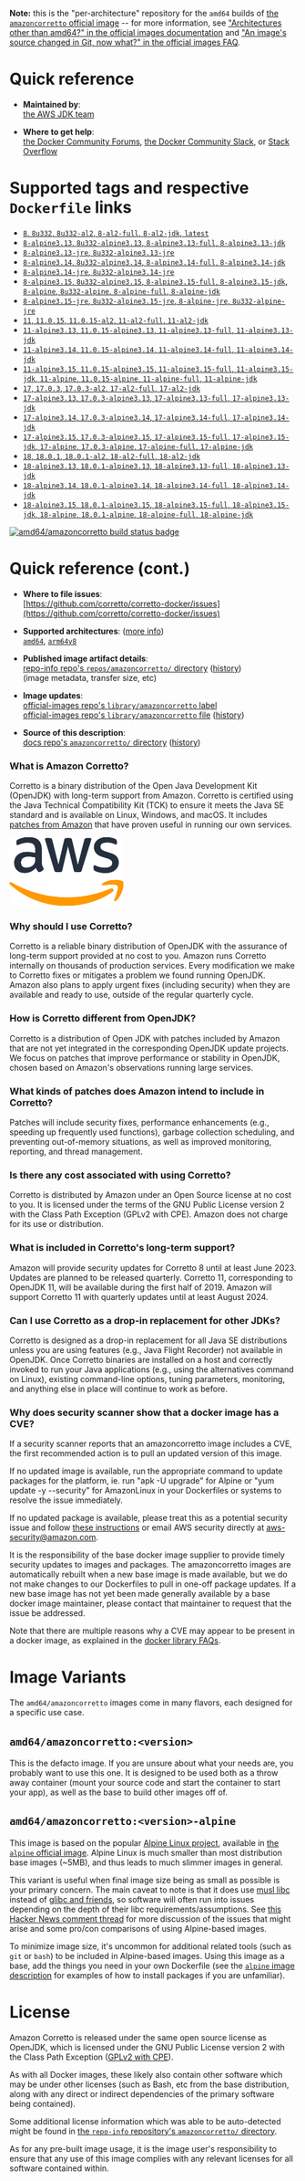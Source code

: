 <!--

********************************************************************************

WARNING:

    DO NOT EDIT "amazoncorretto/README.md"

    IT IS AUTO-GENERATED

    (from the other files in "amazoncorretto/" combined with a set of templates)

********************************************************************************

-->

**Note:** this is the "per-architecture" repository for the `amd64` builds of [the `amazoncorretto` official image](https://hub.docker.com/_/amazoncorretto) -- for more information, see ["Architectures other than amd64?" in the official images documentation](https://github.com/docker-library/official-images#architectures-other-than-amd64) and ["An image's source changed in Git, now what?" in the official images FAQ](https://github.com/docker-library/faq#an-images-source-changed-in-git-now-what).

# Quick reference

-	**Maintained by**:  
	[the AWS JDK team](https://github.com/corretto/corretto-docker)

-	**Where to get help**:  
	[the Docker Community Forums](https://forums.docker.com/), [the Docker Community Slack](https://dockr.ly/slack), or [Stack Overflow](https://stackoverflow.com/search?tab=newest&q=docker)

# Supported tags and respective `Dockerfile` links

-	[`8`, `8u332`, `8u332-al2`, `8-al2-full`, `8-al2-jdk`, `latest`](https://github.com/corretto/corretto-docker/blob/52c0d285b447c1646c0c7b93782d23de512e4dcd/8/jdk/al2/Dockerfile)
-	[`8-alpine3.13`, `8u332-alpine3.13`, `8-alpine3.13-full`, `8-alpine3.13-jdk`](https://github.com/corretto/corretto-docker/blob/52c0d285b447c1646c0c7b93782d23de512e4dcd/8/jdk/alpine/3.13/Dockerfile)
-	[`8-alpine3.13-jre`, `8u332-alpine3.13-jre`](https://github.com/corretto/corretto-docker/blob/52c0d285b447c1646c0c7b93782d23de512e4dcd/8/jre/alpine/3.13/Dockerfile)
-	[`8-alpine3.14`, `8u332-alpine3.14`, `8-alpine3.14-full`, `8-alpine3.14-jdk`](https://github.com/corretto/corretto-docker/blob/52c0d285b447c1646c0c7b93782d23de512e4dcd/8/jdk/alpine/3.14/Dockerfile)
-	[`8-alpine3.14-jre`, `8u332-alpine3.14-jre`](https://github.com/corretto/corretto-docker/blob/52c0d285b447c1646c0c7b93782d23de512e4dcd/8/jre/alpine/3.14/Dockerfile)
-	[`8-alpine3.15`, `8u332-alpine3.15`, `8-alpine3.15-full`, `8-alpine3.15-jdk`, `8-alpine`, `8u332-alpine`, `8-alpine-full`, `8-alpine-jdk`](https://github.com/corretto/corretto-docker/blob/52c0d285b447c1646c0c7b93782d23de512e4dcd/8/jdk/alpine/3.15/Dockerfile)
-	[`8-alpine3.15-jre`, `8u332-alpine3.15-jre`, `8-alpine-jre`, `8u332-alpine-jre`](https://github.com/corretto/corretto-docker/blob/52c0d285b447c1646c0c7b93782d23de512e4dcd/8/jre/alpine/3.15/Dockerfile)
-	[`11`, `11.0.15`, `11.0.15-al2`, `11-al2-full`, `11-al2-jdk`](https://github.com/corretto/corretto-docker/blob/52c0d285b447c1646c0c7b93782d23de512e4dcd/11/jdk/al2/Dockerfile)
-	[`11-alpine3.13`, `11.0.15-alpine3.13`, `11-alpine3.13-full`, `11-alpine3.13-jdk`](https://github.com/corretto/corretto-docker/blob/52c0d285b447c1646c0c7b93782d23de512e4dcd/11/jdk/alpine/3.13/Dockerfile)
-	[`11-alpine3.14`, `11.0.15-alpine3.14`, `11-alpine3.14-full`, `11-alpine3.14-jdk`](https://github.com/corretto/corretto-docker/blob/52c0d285b447c1646c0c7b93782d23de512e4dcd/11/jdk/alpine/3.14/Dockerfile)
-	[`11-alpine3.15`, `11.0.15-alpine3.15`, `11-alpine3.15-full`, `11-alpine3.15-jdk`, `11-alpine`, `11.0.15-alpine`, `11-alpine-full`, `11-alpine-jdk`](https://github.com/corretto/corretto-docker/blob/52c0d285b447c1646c0c7b93782d23de512e4dcd/11/jdk/alpine/3.15/Dockerfile)
-	[`17`, `17.0.3`, `17.0.3-al2`, `17-al2-full`, `17-al2-jdk`](https://github.com/corretto/corretto-docker/blob/52c0d285b447c1646c0c7b93782d23de512e4dcd/17/jdk/al2/Dockerfile)
-	[`17-alpine3.13`, `17.0.3-alpine3.13`, `17-alpine3.13-full`, `17-alpine3.13-jdk`](https://github.com/corretto/corretto-docker/blob/52c0d285b447c1646c0c7b93782d23de512e4dcd/17/jdk/alpine/3.13/Dockerfile)
-	[`17-alpine3.14`, `17.0.3-alpine3.14`, `17-alpine3.14-full`, `17-alpine3.14-jdk`](https://github.com/corretto/corretto-docker/blob/52c0d285b447c1646c0c7b93782d23de512e4dcd/17/jdk/alpine/3.14/Dockerfile)
-	[`17-alpine3.15`, `17.0.3-alpine3.15`, `17-alpine3.15-full`, `17-alpine3.15-jdk`, `17-alpine`, `17.0.3-alpine`, `17-alpine-full`, `17-alpine-jdk`](https://github.com/corretto/corretto-docker/blob/52c0d285b447c1646c0c7b93782d23de512e4dcd/17/jdk/alpine/3.15/Dockerfile)
-	[`18`, `18.0.1`, `18.0.1-al2`, `18-al2-full`, `18-al2-jdk`](https://github.com/corretto/corretto-docker/blob/52c0d285b447c1646c0c7b93782d23de512e4dcd/18/jdk/al2/Dockerfile)
-	[`18-alpine3.13`, `18.0.1-alpine3.13`, `18-alpine3.13-full`, `18-alpine3.13-jdk`](https://github.com/corretto/corretto-docker/blob/52c0d285b447c1646c0c7b93782d23de512e4dcd/18/jdk/alpine/3.13/Dockerfile)
-	[`18-alpine3.14`, `18.0.1-alpine3.14`, `18-alpine3.14-full`, `18-alpine3.14-jdk`](https://github.com/corretto/corretto-docker/blob/52c0d285b447c1646c0c7b93782d23de512e4dcd/18/jdk/alpine/3.14/Dockerfile)
-	[`18-alpine3.15`, `18.0.1-alpine3.15`, `18-alpine3.15-full`, `18-alpine3.15-jdk`, `18-alpine`, `18.0.1-alpine`, `18-alpine-full`, `18-alpine-jdk`](https://github.com/corretto/corretto-docker/blob/52c0d285b447c1646c0c7b93782d23de512e4dcd/18/jdk/alpine/3.15/Dockerfile)

[![amd64/amazoncorretto build status badge](https://img.shields.io/jenkins/s/https/doi-janky.infosiftr.net/job/multiarch/job/amd64/job/amazoncorretto.svg?label=amd64/amazoncorretto%20%20build%20job)](https://doi-janky.infosiftr.net/job/multiarch/job/amd64/job/amazoncorretto/)

# Quick reference (cont.)

-	**Where to file issues**:  
	[https://github.com/corretto/corretto-docker/issues](https://github.com/corretto/corretto-docker/issues)

-	**Supported architectures**: ([more info](https://github.com/docker-library/official-images#architectures-other-than-amd64))  
	[`amd64`](https://hub.docker.com/r/amd64/amazoncorretto/), [`arm64v8`](https://hub.docker.com/r/arm64v8/amazoncorretto/)

-	**Published image artifact details**:  
	[repo-info repo's `repos/amazoncorretto/` directory](https://github.com/docker-library/repo-info/blob/master/repos/amazoncorretto) ([history](https://github.com/docker-library/repo-info/commits/master/repos/amazoncorretto))  
	(image metadata, transfer size, etc)

-	**Image updates**:  
	[official-images repo's `library/amazoncorretto` label](https://github.com/docker-library/official-images/issues?q=label%3Alibrary%2Famazoncorretto)  
	[official-images repo's `library/amazoncorretto` file](https://github.com/docker-library/official-images/blob/master/library/amazoncorretto) ([history](https://github.com/docker-library/official-images/commits/master/library/amazoncorretto))

-	**Source of this description**:  
	[docs repo's `amazoncorretto/` directory](https://github.com/docker-library/docs/tree/master/amazoncorretto) ([history](https://github.com/docker-library/docs/commits/master/amazoncorretto))

### What is Amazon Corretto?

Corretto is a binary distribution of the Open Java Development Kit (OpenJDK) with long-term support from Amazon. Corretto is certified using the Java Technical Compatibility Kit (TCK) to ensure it meets the Java SE standard and is available on Linux, Windows, and macOS. It includes [patches from Amazon](https://docs.aws.amazon.com/corretto/latest/corretto-8-ug/patches.html) that have proven useful in running our own services.

![logo](https://raw.githubusercontent.com/docker-library/docs/e7106eecc0140176d9c3dec8986f2e61b443e0fb/amazoncorretto/logo.png)

### Why should I use Corretto?

Corretto is a reliable binary distribution of OpenJDK with the assurance of long-term support provided at no cost to you. Amazon runs Corretto internally on thousands of production services. Every modification we make to Corretto fixes or mitigates a problem we found running OpenJDK. Amazon also plans to apply urgent fixes (including security) when they are available and ready to use, outside of the regular quarterly cycle.

### How is Corretto different from OpenJDK?

Corretto is a distribution of Open JDK with patches included by Amazon that are not yet integrated in the corresponding OpenJDK update projects. We focus on patches that improve performance or stability in OpenJDK, chosen based on Amazon's observations running large services.

### What kinds of patches does Amazon intend to include in Corretto?

Patches will include security fixes, performance enhancements (e.g., speeding up frequently used functions), garbage collection scheduling, and preventing out-of-memory situations, as well as improved monitoring, reporting, and thread management.

### Is there any cost associated with using Corretto?

Corretto is distributed by Amazon under an Open Source license at no cost to you. It is licensed under the terms of the GNU Public License version 2 with the Class Path Exception (GPLv2 with CPE). Amazon does not charge for its use or distribution.

### What is included in Corretto's long-term support?

Amazon will provide security updates for Corretto 8 until at least June 2023. Updates are planned to be released quarterly. Corretto 11, corresponding to OpenJDK 11, will be available during the first half of 2019. Amazon will support Corretto 11 with quarterly updates until at least August 2024.

### Can I use Corretto as a drop-in replacement for other JDKs?

Corretto is designed as a drop-in replacement for all Java SE distributions unless you are using features (e.g., Java Flight Recorder) not available in OpenJDK. Once Corretto binaries are installed on a host and correctly invoked to run your Java applications (e.g., using the alternatives command on Linux), existing command-line options, tuning parameters, monitoring, and anything else in place will continue to work as before.

### Why does security scanner show that a docker image has a CVE?

If a security scanner reports that an amazoncorretto image includes a CVE, the first recommended action is to pull an updated version of this image.

If no updated image is available, run the appropriate command to update packages for the platform, ie. run "apk -U upgrade" for Alpine or "yum update -y --security" for AmazonLinux in your Dockerfiles or systems to resolve the issue immediately.

If no updated package is available, please treat this as a potential security issue and follow [these instructions](https://aws.amazon.com/security/vulnerability-reporting/) or email AWS security directly at [aws-security@amazon.com](mailto:aws-security@amazon.com).

It is the responsibility of the base docker image supplier to provide timely security updates to images and packages. The amazoncorretto images are automatically rebuilt when a new base image is made available, but we do not make changes to our Dockerfiles to pull in one-off package updates. If a new base image has not yet been made generally available by a base docker image maintainer, please contact that maintainer to request that the issue be addressed.

Note that there are multiple reasons why a CVE may appear to be present in a docker image, as explained in the [docker library FAQs](https://github.com/docker-library/faq/tree/73f10b0daf2fb8e7b38efaccc0e90b3510919d51#why-does-my-security-scanner-show-that-an-image-has-cves).

# Image Variants

The `amd64/amazoncorretto` images come in many flavors, each designed for a specific use case.

## `amd64/amazoncorretto:<version>`

This is the defacto image. If you are unsure about what your needs are, you probably want to use this one. It is designed to be used both as a throw away container (mount your source code and start the container to start your app), as well as the base to build other images off of.

## `amd64/amazoncorretto:<version>-alpine`

This image is based on the popular [Alpine Linux project](https://alpinelinux.org), available in [the `alpine` official image](https://hub.docker.com/_/alpine). Alpine Linux is much smaller than most distribution base images (~5MB), and thus leads to much slimmer images in general.

This variant is useful when final image size being as small as possible is your primary concern. The main caveat to note is that it does use [musl libc](https://musl.libc.org) instead of [glibc and friends](https://www.etalabs.net/compare_libcs.html), so software will often run into issues depending on the depth of their libc requirements/assumptions. See [this Hacker News comment thread](https://news.ycombinator.com/item?id=10782897) for more discussion of the issues that might arise and some pro/con comparisons of using Alpine-based images.

To minimize image size, it's uncommon for additional related tools (such as `git` or `bash`) to be included in Alpine-based images. Using this image as a base, add the things you need in your own Dockerfile (see the [`alpine` image description](https://hub.docker.com/_/alpine/) for examples of how to install packages if you are unfamiliar).

# License

Amazon Corretto is released under the same open source license as OpenJDK, which is licensed under the GNU Public License version 2 with the Class Path Exception ([GPLv2 with CPE](https://openjdk.java.net/legal/gplv2+ce.html)).

As with all Docker images, these likely also contain other software which may be under other licenses (such as Bash, etc from the base distribution, along with any direct or indirect dependencies of the primary software being contained).

Some additional license information which was able to be auto-detected might be found in [the `repo-info` repository's `amazoncorretto/` directory](https://github.com/docker-library/repo-info/tree/master/repos/amazoncorretto).

As for any pre-built image usage, it is the image user's responsibility to ensure that any use of this image complies with any relevant licenses for all software contained within.
